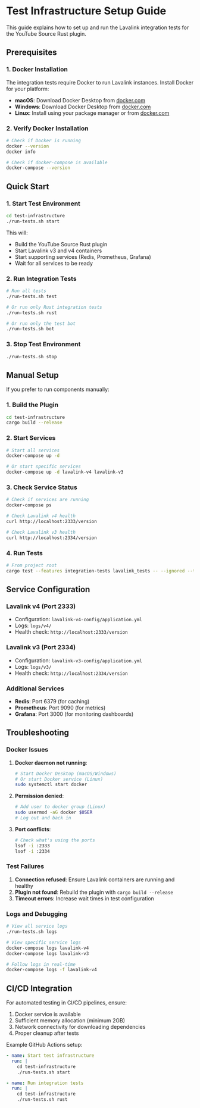 # Test Infrastructure Setup Guide

This guide explains how to set up and run the Lavalink integration tests for the YouTube Source Rust plugin.

## Prerequisites

### 1. Docker Installation

The integration tests require Docker to run Lavalink instances. Install Docker for your platform:

- **macOS**: Download Docker Desktop from [docker.com](https://www.docker.com/products/docker-desktop)
- **Windows**: Download Docker Desktop from [docker.com](https://www.docker.com/products/docker-desktop)
- **Linux**: Install using your package manager or from [docker.com](https://docs.docker.com/engine/install/)

### 2. Verify Docker Installation

```bash
# Check if Docker is running
docker --version
docker info

# Check if docker-compose is available
docker-compose --version
```

## Quick Start

### 1. Start Test Environment

```bash
cd test-infrastructure
./run-tests.sh start
```

This will:
- Build the YouTube Source Rust plugin
- Start Lavalink v3 and v4 containers
- Start supporting services (Redis, Prometheus, Grafana)
- Wait for all services to be ready

### 2. Run Integration Tests

```bash
# Run all tests
./run-tests.sh test

# Or run only Rust integration tests
./run-tests.sh rust

# Or run only the test bot
./run-tests.sh bot
```

### 3. Stop Test Environment

```bash
./run-tests.sh stop
```

## Manual Setup

If you prefer to run components manually:

### 1. Build the Plugin

```bash
cd test-infrastructure
cargo build --release
```

### 2. Start Services

```bash
# Start all services
docker-compose up -d

# Or start specific services
docker-compose up -d lavalink-v4 lavalink-v3
```

### 3. Check Service Status

```bash
# Check if services are running
docker-compose ps

# Check Lavalink v4 health
curl http://localhost:2333/version

# Check Lavalink v3 health
curl http://localhost:2334/version
```

### 4. Run Tests

```bash
# From project root
cargo test --features integration-tests lavalink_tests -- --ignored --test-threads=1
```

## Service Configuration

### Lavalink v4 (Port 2333)
- Configuration: `lavalink-v4-config/application.yml`
- Logs: `logs/v4/`
- Health check: `http://localhost:2333/version`

### Lavalink v3 (Port 2334)
- Configuration: `lavalink-v3-config/application.yml`
- Logs: `logs/v3/`
- Health check: `http://localhost:2334/version`

### Additional Services
- **Redis**: Port 6379 (for caching)
- **Prometheus**: Port 9090 (for metrics)
- **Grafana**: Port 3000 (for monitoring dashboards)

## Troubleshooting

### Docker Issues

1. **Docker daemon not running**:
   ```bash
   # Start Docker Desktop (macOS/Windows)
   # Or start Docker service (Linux)
   sudo systemctl start docker
   ```

2. **Permission denied**:
   ```bash
   # Add user to docker group (Linux)
   sudo usermod -aG docker $USER
   # Log out and back in
   ```

3. **Port conflicts**:
   ```bash
   # Check what's using the ports
   lsof -i :2333
   lsof -i :2334
   ```

### Test Failures

1. **Connection refused**: Ensure Lavalink containers are running and healthy
2. **Plugin not found**: Rebuild the plugin with `cargo build --release`
3. **Timeout errors**: Increase wait times in test configuration

### Logs and Debugging

```bash
# View all service logs
./run-tests.sh logs

# View specific service logs
docker-compose logs lavalink-v4
docker-compose logs lavalink-v3

# Follow logs in real-time
docker-compose logs -f lavalink-v4
```

## CI/CD Integration

For automated testing in CI/CD pipelines, ensure:

1. Docker service is available
2. Sufficient memory allocation (minimum 2GB)
3. Network connectivity for downloading dependencies
4. Proper cleanup after tests

Example GitHub Actions setup:
```yaml
- name: Start test infrastructure
  run: |
    cd test-infrastructure
    ./run-tests.sh start

- name: Run integration tests
  run: |
    cd test-infrastructure
    ./run-tests.sh rust
```
